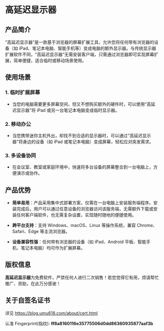 # 高延迟显示器

## 产品简介

“高延迟显示器”是一款基于浏览器的屏幕扩展工具，允许您将任何带有浏览器的设备（如 iPad、笔记本电脑、智能手机等）变成电脑的额外显示器。与传统显示器扩展软件不同，“高延迟显示器”无需安装客户端，只需通过浏览器即可实现屏幕扩展，简单便捷，适合临时或移动场景使用。

## 使用场景

### 1. 临时扩展屏幕

- 当您的电脑需要更多屏幕空间，但又不想购买额外的硬件时，可以使用“高延迟显示器”将 iPad 或另一台笔记本电脑变成临时显示器。

### 2. 移动办公

- 当您携带迷你主机外出，却找不到合适的显示器时，可以通过“高延迟显示器”将身边的设备（如 iPad 或笔记本电脑）变成屏幕，轻松应对突发需求。

### 3. 多设备协同

- 在会议室、教室或家庭环境中，快速将多台设备的屏幕整合到一台电脑上，方便演示或协作。

## 产品优势

- **简单易用**：产品采用集中式部署方案，仅需在一台电脑上安装服务端程序。安装完成后，用户可以通过任意设备的浏览器访问该服务端，无需额外下载或安装任何客户端软件，也无需复杂设置，实现随时随地的便捷使用。

- **跨平台支持**：支持 Windows、macOS、Linux 等操作系统，兼容 Chrome、Safari、Edge 等主流浏览器。

- **设备兼容性强**：任何带有浏览器的设备（如 iPad、Android 平板、智能手机、笔记本电脑）均可作为扩展屏幕。

## 版权信息

**高延迟显示器**为免费软件，严禁任何人进行二次销售！若您觉得它有用，烦请帮忙推广、资助，在此万分感谢！

## 关于自签名证书

详见 <https://blog.umu618.com/about/cert.html>

认准 Fingerprint(指纹): **ff8a8160116e35775506d0dd86360935877aaf3b**
